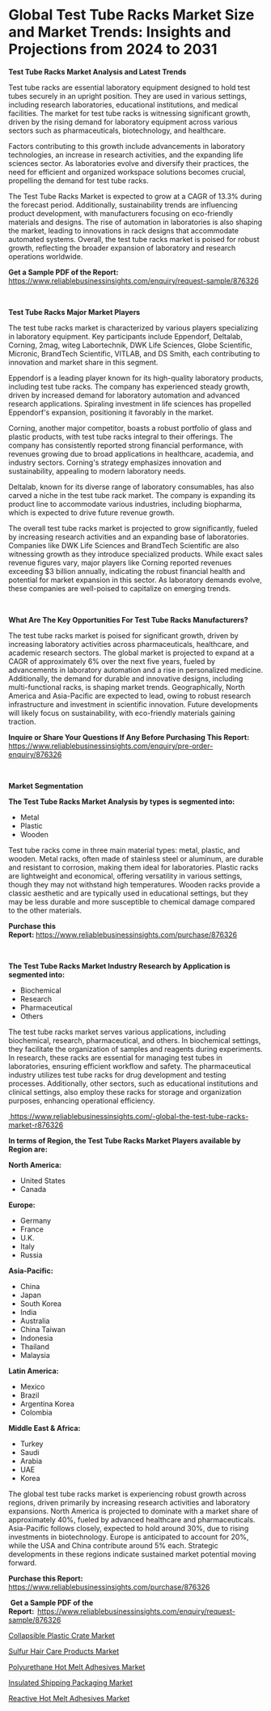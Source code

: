 <p><h1>Global Test Tube Racks Market Size and Market Trends: Insights and Projections from 2024 to 2031</h1></p><p><strong>Test Tube Racks Market Analysis and Latest Trends</strong></p>
<p><p>Test tube racks are essential laboratory equipment designed to hold test tubes securely in an upright position. They are used in various settings, including research laboratories, educational institutions, and medical facilities. The market for test tube racks is witnessing significant growth, driven by the rising demand for laboratory equipment across various sectors such as pharmaceuticals, biotechnology, and healthcare.</p><p>Factors contributing to this growth include advancements in laboratory technologies, an increase in research activities, and the expanding life sciences sector. As laboratories evolve and diversify their practices, the need for efficient and organized workspace solutions becomes crucial, propelling the demand for test tube racks.</p><p>The Test Tube Racks Market is expected to grow at a CAGR of 13.3% during the forecast period. Additionally, sustainability trends are influencing product development, with manufacturers focusing on eco-friendly materials and designs. The rise of automation in laboratories is also shaping the market, leading to innovations in rack designs that accommodate automated systems. Overall, the test tube racks market is poised for robust growth, reflecting the broader expansion of laboratory and research operations worldwide.</p></p>
<p><strong>Get a Sample PDF of the Report:&nbsp;</strong> <a href="https://www.reliablebusinessinsights.com/enquiry/request-sample/876326?utm_campaign=75&utm_medium=2&utm_source=Github&utm_content=ia&utm_term=03122024&utm_id=test-tube-racks">https://www.reliablebusinessinsights.com/enquiry/request-sample/876326</a></p>
<p>&nbsp;</p>
<p><strong>Test Tube Racks Major Market Players</strong></p>
<p><p>The test tube racks market is characterized by various players specializing in laboratory equipment. Key participants include Eppendorf, Deltalab, Corning, 2mag, witeg Labortechnik, DWK Life Sciences, Globe Scientific, Micronic, BrandTech Scientific, VITLAB, and DS Smith, each contributing to innovation and market share in this segment.</p><p>Eppendorf is a leading player known for its high-quality laboratory products, including test tube racks. The company has experienced steady growth, driven by increased demand for laboratory automation and advanced research applications. Spiraling investment in life sciences has propelled Eppendorf's expansion, positioning it favorably in the market.</p><p>Corning, another major competitor, boasts a robust portfolio of glass and plastic products, with test tube racks integral to their offerings. The company has consistently reported strong financial performance, with revenues growing due to broad applications in healthcare, academia, and industry sectors. Corning's strategy emphasizes innovation and sustainability, appealing to modern laboratory needs.</p><p>Deltalab, known for its diverse range of laboratory consumables, has also carved a niche in the test tube rack market. The company is expanding its product line to accommodate various industries, including biopharma, which is expected to drive future revenue growth.</p><p>The overall test tube racks market is projected to grow significantly, fueled by increasing research activities and an expanding base of laboratories. Companies like DWK Life Sciences and BrandTech Scientific are also witnessing growth as they introduce specialized products. While exact sales revenue figures vary, major players like Corning reported revenues exceeding $3 billion annually, indicating the robust financial health and potential for market expansion in this sector. As laboratory demands evolve, these companies are well-poised to capitalize on emerging trends.</p></p>
<p>&nbsp;</p>
<p><strong>What Are The Key Opportunities For Test Tube Racks Manufacturers?</strong></p>
<p><p>The test tube racks market is poised for significant growth, driven by increasing laboratory activities across pharmaceuticals, healthcare, and academic research sectors. The global market is projected to expand at a CAGR of approximately 6% over the next five years, fueled by advancements in laboratory automation and a rise in personalized medicine. Additionally, the demand for durable and innovative designs, including multi-functional racks, is shaping market trends. Geographically, North America and Asia-Pacific are expected to lead, owing to robust research infrastructure and investment in scientific innovation. Future developments will likely focus on sustainability, with eco-friendly materials gaining traction.</p></p>
<p><strong>Inquire or Share Your Questions If Any Before Purchasing This Report:</strong> <a href="https://www.reliablebusinessinsights.com/enquiry/pre-order-enquiry/876326?utm_campaign=75&utm_medium=2&utm_source=Github&utm_content=ia&utm_term=03122024&utm_id=test-tube-racks">https://www.reliablebusinessinsights.com/enquiry/pre-order-enquiry/876326</a></p>
<p>&nbsp;</p>
<p><strong>Market Segmentation</strong></p>
<p><strong>The Test Tube Racks Market Analysis by types is segmented into:</strong></p>
<p><ul><li>Metal</li><li>Plastic</li><li>Wooden</li></ul></p>
<p><p>Test tube racks come in three main material types: metal, plastic, and wooden. Metal racks, often made of stainless steel or aluminum, are durable and resistant to corrosion, making them ideal for laboratories. Plastic racks are lightweight and economical, offering versatility in various settings, though they may not withstand high temperatures. Wooden racks provide a classic aesthetic and are typically used in educational settings, but they may be less durable and more susceptible to chemical damage compared to the other materials.</p></p>
<p><strong>Purchase this Report:&nbsp;</strong><a href="https://www.reliablebusinessinsights.com/purchase/876326?utm_campaign=75&utm_medium=2&utm_source=Github&utm_content=ia&utm_term=03122024&utm_id=test-tube-racks">https://www.reliablebusinessinsights.com/purchase/876326</a></p>
<p>&nbsp;</p>
<p><strong>The Test Tube Racks Market Industry Research by Application is segmented into:</strong></p>
<p><ul><li>Biochemical</li><li>Research</li><li>Pharmaceutical</li><li>Others</li></ul></p>
<p><p>The test tube racks market serves various applications, including biochemical, research, pharmaceutical, and others. In biochemical settings, they facilitate the organization of samples and reagents during experiments. In research, these racks are essential for managing test tubes in laboratories, ensuring efficient workflow and safety. The pharmaceutical industry utilizes test tube racks for drug development and testing processes. Additionally, other sectors, such as educational institutions and clinical settings, also employ these racks for storage and organization purposes, enhancing operational efficiency.</p></p>
<p><a href="https://www.reliablebusinessinsights.com/-global-the-test-tube-racks-market-r876326?utm_campaign=75&utm_medium=2&utm_source=Github&utm_content=ia&utm_term=03122024&utm_id=test-tube-racks">&nbsp;https://www.reliablebusinessinsights.com/-global-the-test-tube-racks-market-r876326</a></p>
<p><strong>In terms of Region, the Test Tube Racks Market Players available by Region are:</strong></p>
<p>
    <p> <strong> North America: </strong>
        <ul>
            <li>United States</li>
            <li>Canada</li>
        </ul>
        </p> 
    <p> <strong> Europe: </strong>
        <ul>
            <li>Germany</li>
            <li>France</li>
            <li>U.K.</li>
            <li>Italy</li>
            <li>Russia</li>
        </ul>
        </p> 
    <p> <strong> Asia-Pacific: </strong>
        <ul>
            <li>China</li>
            <li>Japan</li>
            <li>South Korea</li>
            <li>India</li>
            <li>Australia</li>
            <li>China Taiwan</li>
            <li>Indonesia</li>
            <li>Thailand</li>
            <li>Malaysia</li>
        </ul>
        </p> 
    <p> <strong> Latin America: </strong>
        <ul>
            <li>Mexico</li>
            <li>Brazil</li>
            <li>Argentina Korea</li>
            <li>Colombia</li>
        </ul>
        </p> 
    <p> <strong> Middle East & Africa: </strong>
        <ul>
            <li>Turkey</li>
            <li>Saudi</li>
            <li>Arabia</li>
            <li>UAE</li>
            <li>Korea</li>
        </ul>
    </p>
    </p>
<p><p>The global test tube racks market is experiencing robust growth across regions, driven primarily by increasing research activities and laboratory expansions. North America is projected to dominate with a market share of approximately 40%, fueled by advanced healthcare and pharmaceuticals. Asia-Pacific follows closely, expected to hold around 30%, due to rising investments in biotechnology. Europe is anticipated to account for 20%, while the USA and China contribute around 5% each. Strategic developments in these regions indicate sustained market potential moving forward.</p></p>
<p><strong>Purchase this Report: </strong><a href="https://www.reliablebusinessinsights.com/purchase/876326?utm_campaign=75&utm_medium=2&utm_source=Github&utm_content=ia&utm_term=03122024&utm_id=test-tube-racks">https://www.reliablebusinessinsights.com/purchase/876326</a></p>
<p>&nbsp;<strong>Get a Sample PDF of the Report:&nbsp;&nbsp;</strong><a href="https://www.reliablebusinessinsights.com/enquiry/request-sample/876326?utm_campaign=75&utm_medium=2&utm_source=Github&utm_content=ia&utm_term=03122024&utm_id=test-tube-racks">https://www.reliablebusinessinsights.com/enquiry/request-sample/876326</a></p>
<p><strong></strong></p>
<p><p><a href="https://www.linkedin.com/pulse/strategic-analysis-collapsible-plastic-crate-market-2024-2031-mgeqc?utm_campaign=75&utm_medium=2&utm_source=Github&utm_content=ia&utm_term=03122024&utm_id=test-tube-racks">Collapsible Plastic Crate Market</a></p><p><a href="https://github.com/shondapmbau/Market-Research-Report-List-1/blob/main/sulfur-hair-care-products-market.md?utm_campaign=75&utm_medium=2&utm_source=Github&utm_content=ia&utm_term=03122024&utm_id=test-tube-racks">Sulfur Hair Care Products Market</a></p><p><a href="https://issuu.com/reportprime-2/docs/polyurethane-hot-melt-adhesives-market-size-2030.p?utm_campaign=75&utm_medium=2&utm_source=Github&utm_content=ia&utm_term=03122024&utm_id=test-tube-racks">Polyurethane Hot Melt Adhesives Market</a></p><p><a href="https://www.linkedin.com/pulse/insulated-shipping-packaging-market-growth-analysis-2024-2031-eoeac?utm_campaign=75&utm_medium=2&utm_source=Github&utm_content=ia&utm_term=03122024&utm_id=test-tube-racks">Insulated Shipping Packaging Market</a></p><p><a href="https://issuu.com/reportprime-2/docs/reactive-hot-melt-adhesives-market-size-2030.pptx?utm_campaign=75&utm_medium=2&utm_source=Github&utm_content=ia&utm_term=03122024&utm_id=test-tube-racks">Reactive Hot Melt Adhesives Market</a></p></p>